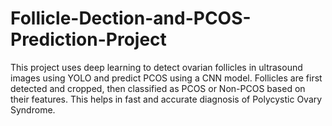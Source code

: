 # Follicle-Dection-and-PCOS-Prediction-Project
This project uses deep learning to detect ovarian follicles in ultrasound images using YOLO and predict PCOS using a CNN model. Follicles are first detected and cropped, then classified as PCOS or Non-PCOS based on their features. This helps in fast and accurate diagnosis of Polycystic Ovary Syndrome.
